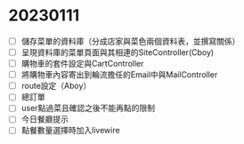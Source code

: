 # 20230111

- [ ]  儲存菜單的資料庫（分成店家與菜色兩個資料表，並撰寫關係）
- [ ]  呈現資料庫的菜單頁面與其相連的SiteController(Cboy)
- [ ]  購物車的套件設定與CartController
- [ ]  將購物車內容寄出到輪流擔任的Email中與MailController
- [ ]  route設定（Aboy）
- [ ]  總訂單
- [ ]  user點過菜且確認之後不能再點的限制
- [ ]  今日餐廳提示
- [ ]  點餐數量選擇時加入livewire
